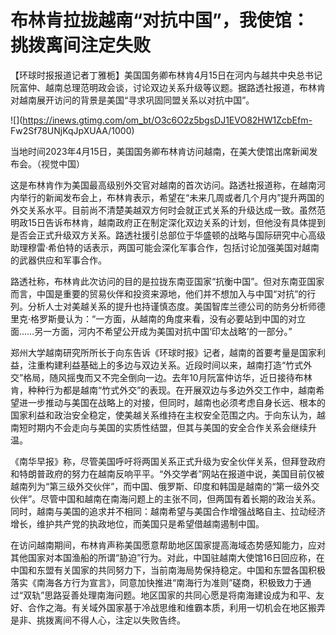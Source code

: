 # 布林肯拉拢越南“对抗中国”，我使馆：挑拨离间注定失败

【环球时报报道记者丁雅栀】美国国务卿布林肯4月15日在河内与越共中央总书记阮富仲、越南总理范明政会谈，讨论双边关系升级等议题。据路透社报道，布林肯对越南展开访问的背景是美国“寻求巩固同盟关系以对抗中国”。

![](https://inews.gtimg.com/om_bt/O3c6O2z5bgsDJ1EVO82HW1ZcbEfm-
Fw2Sf78UNjKqJpXUAA/1000)

当地时间2023年4月15日，美国国务卿布林肯访问越南，在美大使馆出席新闻发布会。（视觉中国）

这是布林肯作为美国最高级别外交官对越南的首次访问。路透社报道称，在越南河内举行的新闻发布会上，布林肯表示，希望在“未来几周或者几个月内”提升两国的外交关系水平。目前尚不清楚美越双方何时会就正式关系的升级达成一致。虽然范明政15日告诉布林肯，越南政府正在制定深化双边关系的计划，但他没有具体提到是否会正式升级双方关系。路透社援引总部位于华盛顿的战略与国际研究中心高级助理穆雷·希伯特的话表示，两国可能会深化军事合作，包括讨论加强美国对越南的武器供应和军事合作。

路透社称，布林肯此次访问的目的是拉拢东南亚国家“抗衡中国”。但对东南亚国家而言，中国是重要的贸易伙伴和投资来源地，他们并不想加入与中国“对抗”的行列。分析人士对美越关系的提升也持谨慎态度。美国智库兰德公司的防务分析师德里克·格罗斯曼认为：“一方面，从越南的角度来看，没有必要站到中国的对立面……另一方面，河内不希望公开成为美国对抗中国‘印太战略’的一部分。”

郑州大学越南研究所所长于向东告诉《环球时报》记者，越南的首要考量是国家利益，注重构建利益基础上的多边与双边关系。近段时间以来，越南打造“竹式外交”格局，随风摇曳而又不完全倒向一边。去年10月阮富仲访华，近日接待布林肯，种种行为都是越南“竹式外交”的表现。在开展双边与多边外交工作中，越南希望进一步推动与美国在战略上的对接，但同时，越南也必须考虑自身长远、根本的国家利益和政治安全稳定，使美越关系维持在主权安全范围之内。于向东认为，越南短时期内不会走向与美国的实质性结盟，但其与美国的安全合作关系会继续升温。

《南华早报》称，尽管美国呼吁将两国关系正式升级为安全伙伴关系，但拜登政府和特朗普政府的努力在越南反响平平。“外交学者”网站在报道中说，美国目前仅被越南列为“第三级外交伙伴”，而中国、俄罗斯、印度和韩国是越南的“第一级外交伙伴”。尽管中国和越南在南海问题上的主张不同，但两国有着长期的政治关系。同时，越南与美国的追求并不相同：越南希望与美国合作增强战略自主、拉动经济增长，维护共产党的执政地位，而美国只是希望借越南遏制中国。

在访问越南期间，布林肯声称美国愿意帮助地区国家提高海域态势感知能力，应对其他国家对本国渔船的所谓“胁迫”行为。对此，中国驻越南大使馆16日回应称，在中国和东盟有关国家的共同努力下，当前南海局势保持稳定。中国和东盟各国积极落实《南海各方行为宣言》，同意加快推进“南海行为准则”磋商，积极致力于通过“双轨”思路妥善处理南海问题。地区国家的共同心愿是将南海建设成为和平、友好、合作之海。有关域外国家基于冷战思维和维霸本质，利用一切机会在地区搬弄是非、挑拨离间不得人心，注定以失败告终。

